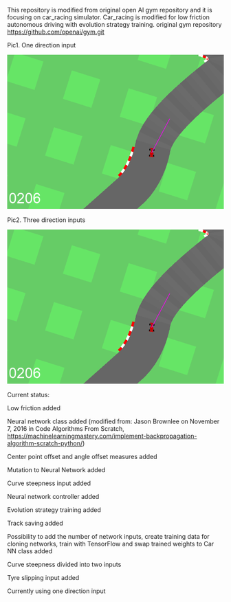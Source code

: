 This repository is modified from original open AI gym repository and it is focusing on car_racing simulator.
Car_racing is modified for low friction autonomous driving with evolution strategy training.
original gym repository https://github.com/openai/gym.git

Pic1. One direction input

![Alt Text](acar.png)

Pic2. Three direction inputs

![Alt Text](acar.png)


Current status:

Low friction added

Neural network class added (modified from: Jason Brownlee on November 7, 2016 in Code Algorithms From Scratch, https://machinelearningmastery.com/implement-backpropagation-algorithm-scratch-python/)

Center point offset and angle offset measures added

Mutation to Neural Network added

Curve steepness input added

Neural network controller added

Evolution strategy training added

Track saving added

Possibility to add the number of network inputs, create training data for cloning networks, train with TensorFlow and swap trained weights to Car NN class added

Curve steepness divided into two inputs

Tyre slipping input added

Currently using one direction input